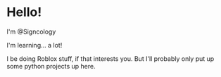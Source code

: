 # Hello!
I'm @Signcology

I'm learning... a lot!

I be doing Roblox stuff, if that interests you. But I'll probably only put up some python projects up here.

<!---
Signcology/Signcology is a ✨ special ✨ repository because its `README.md` (this file) appears on your GitHub profile.
You can click the Preview link to take a look at your changes.
--->

